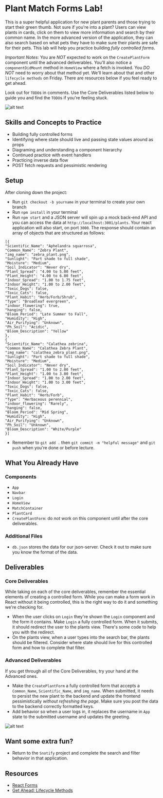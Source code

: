 # Plant Match Forms Lab!
This is a super helpful application for new plant parents and those trying to start their green thumb. Not sure if you're into a plant? Users can view plants in cards, click on them to view more information and search by their common name. In the more advanced version of the application, they can also search based on what pets they have to make sure their plants are safe for their pets. This lab will help you practice building *fully controlled forms*.

*Important Notes*: You are *NOT* expected to work on the `CreatePlantForm` component until the advanced deliverables. You'll also notice a `componentDidMount` method in `HomeView` where a fetch is invoked. You *DO NOT* need to worry about that method yet. We'll learn about that and other `lifecycle methods` on Friday. There are resources below if you feel ready to get ahead. 

Look out for `TODO`s in comments. Use the Core Deliverables listed below to guide you and find the `TODO`s if you're feeling stuck.

![alt text][core_image]

[core_image]: ./public/PlantCore.gif "Core Deliverables"

## Skills and Concepts to Practice
- Building fully controlled forms
- Identifying where state should live and passing state values around as props
- Diagraming and understanding a component hierarchy
- Continued practice with event handlers
- Practicing inverse data flow
- POST fetch requests and pessimistic rendering

## Setup
After cloning down the project:
- Run `git checkout -b yourname` in your terminal to create your own branch
- Run `npm install` in your terminal
- Run `npm start` and a JSON server will spin up a mock back-end API and you can access the data at `http://localhost:3001/plants`. Your react application will also start, on port `3000`. The response should contain an array of objects that are structured as follows:
```
[{
"Scientific_Name": "Aphelandra squarrosa",
"Common_Name": "Zebra Plant",
"img_name": "zebra_plant.png",
"Sunlight": "Part shade to full shade",
"Moisture": "Medium",
"Soil_Indicator": "Never dry",
"Plant_Spread": "4.00 to 5.00 feet",
"Plant_Height": "4.00 to 6.00 feet",
"Indoor_Spread": "1.00 to 1.75 feet",
"Indoor_Height": "1.00 to 2.00 feet",
"Toxic_Dogs": false,
"Toxic_Cats": false,
"Plant_Habit": "Herb/Forb/Shrub",
"Type": "Broadleaf evergreen",
"indoor_flowering": true,
"hanging": false,
"Bloom_Period": "Late Summer to Fall",
"Humidity": "High",
"Air_Purifying": "Unknown",
"Ph_Soil": "Acidic",
"Bloom_Description": "Yellow"
},
{
"Scientific_Name": "Calathea zebrina",
"Common_Name": "Calathea Zebra Plant",
"img_name": "calathea_zebra_plant.png",
"Sunlight": "Part shade to full shade",
"Moisture": "Medium",
"Soil_Indicator": "Never dry",
"Plant_Spread": "1.00 to 2.00 feet",
"Plant_Height": "1.00 to 3.00 feet",
"Indoor_Spread": "1.00 to 2.00 feet",
"Indoor_Height": "1.00 to 3.00 feet",
"Toxic_Dogs": false,
"Toxic_Cats": false,
"Plant_Habit": "Herb/Forb",
"Type": "Herbaceous perennial",
"indoor_flowering": "Rarely",
"hanging": false,
"Bloom_Period": "Mid Spring",
"Humidity": "High",
"Air_Purifying": "Unknown",
"Ph_Soil": "Unknown",
"Bloom_Description": "White/Purple"
}]
```
- Remember to `git add .` then `git commit -m "helpful message"` and `git push` when you're done or before lecture. 


## What You Already Have
### Components
- `App` 
- `Navbar` 
- `Login` 
- `HomeView` 
- `MatchContainer` 
- `PlantCard` 
- `CreatePlantForm`: do *not* work on this component until after the core deliverables. 


### Additional Files
- `db.json` stores the data for our json-server. Check it out to make sure you know the format of the data.  


## Deliverables 
### Core Deliverables
While taking on each of the core deliverables, remember the essential elements of creating a controlled form. While you can make a form work in React without it being controlled, this is the right way to do it and something we're checking for. 
- When the user clicks on `Login` they're shown the `Login` component and the form it contains. Make `Login` a fully controlled form. When it submits, it should redirect the user to the plants view. There's some code to help you with the redirect.
- On the plants view, when a user types into the search bar, the plants should be filtered. Consider where state should live for this controlled form and how to complete that filter. 

### Advanced Deliverables
If you get through all of the Core Deliverables, try your hand at the Advanced ones. 
- Make the `CreatePlantForm` a fully controlled form that accepts a `Common_Name`, `Scientific_Name`, and `img_name`. When submitted, it needs to persist the new plant to the backend and update the frontend pessimistically *without refreshing the page*. Make sure you post the data to the backend correctly formatted keys. 
- Add behavior so when a user logs in, it replaces the username in `App` state to the submitted username and updates the greeting.


![alt text][Advanced_image]

[Advanced_image]: ./public/PlantAdvanced.gif "Core Deliverables"

## Want some extra fun? 
- Return to the `Snotify` project and complete the search and filter behavior in that application. 


## Resources
- [React Forms](https://reactjs.org/docs/forms.html)
- [Get Ahead: Lifecycle Methods](https://projects.wojtekmaj.pl/react-lifecycle-methods-diagram/)